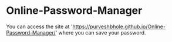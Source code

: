 # Online-Password-Manager

You can access the site at 'https://purveshbhole.github.io/Online-Password-Manager/'
where you can save your password.
